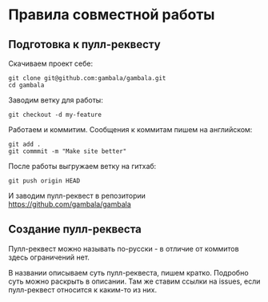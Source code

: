 # Правила совместной работы

## Подготовка к пулл-реквесту

Скачиваем проект себе:

```
git clone git@github.com:gambala/gambala.git
cd gambala
```

Заводим ветку для работы:

```
git checkout -d my-feature
```

Работаем и коммитим. Сообщения к коммитам пишем на английском:

```
git add .
git commmit -m "Make site better"
```

После работы выгружаем ветку на гитхаб:

```
git push origin HEAD
```

И заводим пулл-реквест в репозитории https://github.com/gambala/gambala

## Создание пулл-реквеста

Пулл-реквест можно называть по-русски - в отличие от коммитов здесь ограничений нет.

В названии описываем суть пулл-реквеста, пишем кратко. Подробно суть можно раскрыть в описании. Там же ставим ссылки на issues, если пулл-реквест относится к каким-то из них.
